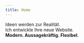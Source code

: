 ```yaml
---
title: Home
---
```


Ideen werden zur Realität.  
Ich entwickle Ihre neue Website.  
**Modern. Aussagekräftig. Flexibel.**
